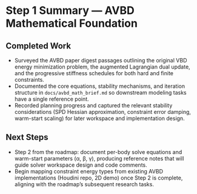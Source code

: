 # Step 1 Summary — AVBD Mathematical Foundation

## Completed Work
- Surveyed the AVBD paper digest passages outlining the original VBD energy minimization problem, the augmented Lagrangian dual update, and the progressive stiffness schedules for both hard and finite constraints.
- Documented the core equations, stability mechanisms, and iteration structure in `docs/avbd_math_brief.md` so downstream modeling tasks have a single reference point.
- Recorded planning progress and captured the relevant stability considerations (SPD Hessian approximation, constraint error damping, warm-start scaling) for later workspace and implementation design.

## Next Steps
- Step 2 from the roadmap: document per-body solve equations and warm-start parameters (α, β, γ), producing reference notes that will guide solver workspace design and code comments.
- Begin mapping constraint energy types from existing AVBD implementations (Houdini repo, 2D demo) once Step 2 is complete, aligning with the roadmap’s subsequent research tasks.
